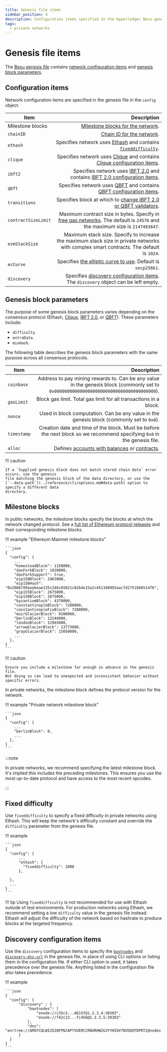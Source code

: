 ```yaml
---
title: Genesis file items
sidebar_position: 4
description: Configuration items specified in the Hyperledger Besu genesis file
tags:
  - private networks
---
```


# Genesis file items

The [Besu genesis file](../concepts/genesis-file.md) contains [network configuration items](#configuration-items) and [genesis block parameters](#genesis-block-parameters).

## Configuration items

Network configuration items are specified in the genesis file in the `config` object.

| Item | Description |
| --- | --: |
| Milestone blocks | [Milestone blocks for the network](#milestone-blocks). |
| `chainID` | [Chain ID for the network](../concepts/network-and-chain-id.md). |
| `ethash` | Specifies network uses [Ethash](../../private-networks/how-to/configure/consensus/index.md) and contains [`fixeddifficulty`](#fixed-difficulty). |
| `clique` | Specifies network uses [Clique](../../private-networks/how-to/configure/consensus/clique.md) and contains [Clique configuration items](../../private-networks/how-to/configure/consensus/clique.md#genesis-file). |
| `ibft2` | Specifies network uses [IBFT 2.0](../../private-networks/how-to/configure/consensus/ibft.md) and contains [IBFT 2.0 configuration items](../../private-networks/how-to/configure/consensus/ibft.md#genesis-file). |
| `qbft` | Specifies network uses [QBFT](../../private-networks/how-to/configure/consensus/qbft.md) and contains [QBFT configuration items](../../private-networks/how-to/configure/consensus/qbft.md#genesis-file). |
| `transitions` | Specifies block at which to [change IBFT 2.0 or QBFT validators](../../private-networks/how-to/configure/consensus/add-validators-without-voting.md). |
| `contractSizeLimit` | Maximum contract size in bytes. Specify in [free gas networks](../../private-networks/how-to/configure/free-gas.md). The default is `24576` and the maximum size is `2147483647`. |
| `evmStackSize` | Maximum stack size. Specify to increase the maximum stack size in private networks with complex smart contracts. The default is `1024`. |
| `ecCurve` | Specifies [the elliptic curve to use](../../private-networks/how-to/configure/curves.md). Default is `secp256k1`. |
| `discovery` | Specifies [discovery configuration items](#discovery-configuration-items). The `discovery` object can be left empty. |

## Genesis block parameters

The purpose of some genesis block parameters varies depending on the consensus protocol (Ethash, [Clique](../../private-networks/how-to/configure/consensus/clique.md), [IBFT 2.0](../../private-networks/how-to/configure/consensus/ibft.md), or [QBFT](../../private-networks/how-to/configure/consensus/qbft.md)). These parameters include:

- `difficulty`.
- `extraData`.
- `mixHash`.

The following table describes the genesis block parameters with the same purpose across all consensus protocols.

| Item | Description |
| --- | --: |
| `coinbase` | Address to pay mining rewards to. Can be any value in the genesis block (commonly set to `0x0000000000000000000000000000000000000000`). |
| `gasLimit` | Block gas limit. Total gas limit for all transactions in a block. |
| `nonce` | Used in block computation. Can be any value in the genesis block (commonly set to `0x0`). |
| `timestamp` | Creation date and time of the block. Must be before the next block so we recommend specifying `0x0` in the genesis file. |
| `alloc` | Defines [accounts with balances](../../private-networks/reference/accounts-for-testing.md) or [contracts](../../private-networks/how-to/configure/contracts.md). |

!!! caution

    If a `Supplied genesis block does not match stored chain data` error occurs, use the genesis
    file matching the genesis block of the data directory, or use the
    [`--data-path`](../reference/cli/options.md#data-path) option to specify a different data
    directory.

## Milestone blocks

In public networks, the milestone blocks specify the blocks at which the network changed protocol. See a [full list of Ethereum protocol releases](https://github.com/ethereum/execution-specs#ethereum-protocol-releases) and their corresponding milestone blocks.

!!! example "Ethereum Mainnet milestone blocks"

    ```json
    {
      "config": {
        ...
        "homesteadBlock": 1150000,
        "daoForkBlock": 1920000,
        "daoForkSupport": true,
        "eip150Block": 2463000,
        "eip150Hash": "0x2086799aeebeae135c246c65021c82b4e15a2c451340993aacfd2751886514f0",
        "eip155Block": 2675000,
        "eip158Block": 2675000,
        "byzantiumBlock": 4370000,
        "constantinopleBlock": 7280000,
        "constantinopleFixBlock": 7280000,
        "muirGlacierBlock": 9200000,
        "berlinBlock": 12244000,
        "londonBlock": 12965000,
        "arrowGlacierBlock": 13773000,
        "grayGlacierBlock": 15050000,
        ...
      },
    }
    ```

!!! caution

    Ensure you include a milestone far enough in advance in the genesis file.
    Not doing so can lead to unexpected and inconsistent behavior without specific errors.

In private networks, the milestone block defines the protocol version for the network.

!!! example "Private network milestone block"

    ```json
    {
      "config": {
        ...
        "berlinBlock": 0,
        ...
      },
    }
    ```

:::note

In private networks, we recommend specifying the latest milestone block. It's implied this includes the preceding milestones. This ensures you use the most up-to-date protocol and have access to the most recent opcodes.

:::

## Fixed difficulty

Use `fixeddifficulty` to specify a fixed difficulty in private networks using Ethash. This will keep the network's difficulty constant and override the `difficulty` parameter from the genesis file.

!!! example

    ```json
    {
      "config": {
          ...
          "ethash": {
            "fixeddifficulty": 1000
          },

      },
      ...
    }
    ```

!!! tip Using `fixeddifficulty` is not recommended for use with Ethash outside of test environments. For production networks using Ethash, we recommend setting a low `difficulty` value in the genesis file instead. Ethash will adjust the difficulty of the network based on hashrate to produce blocks at the targeted frequency.

## Discovery configuration items

Use the `discovery` configuration items to specify the [`bootnodes`](cli/options.md#bootnodes) and [`discovery-dns-url`](cli/options.md#discovery-dns-url) in the genesis file, in place of using CLI options or listing them in the configuration file. If either CLI option is used, it takes precedence over the genesis file. Anything listed in the configuration file also takes precedence.

!!! example

    ```json
    {
      "config": {
          "discovery" : {
              "bootnodes": [
                  "enode://c35c3...d615f@1.2.3.4:30303",
                  "enode://f42c13...fc456@1.2.3.5:30303"
              ],
              "dns": "enrtree://AM5FCQLWIZX2QFPNJAP7VUERCCRNGRHWZG3YYHIUV7BVDQ5FDPRT2@nodes.example.org"
          }
      }
    }
    ```

<!--links-->

[GoQuorum clients]: https://consensys.net/docs/goquorum/en/stable/
